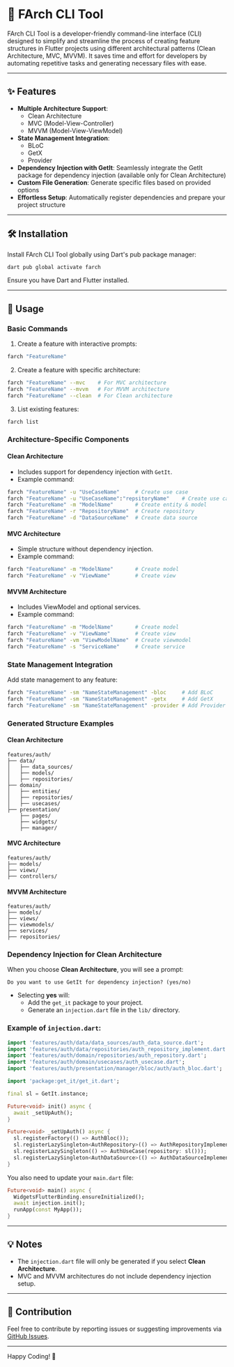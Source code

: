 # 🚀 FArch CLI Tool

FArch CLI Tool is a developer-friendly command-line interface (CLI) designed to simplify and streamline the process of creating feature structures in Flutter projects using different architectural patterns (Clean Architecture, MVC, MVVM). It saves time and effort for developers by automating repetitive tasks and generating necessary files with ease.

---


## ✨ Features

- **Multiple Architecture Support**: 
  - Clean Architecture
  - MVC (Model-View-Controller)
  - MVVM (Model-View-ViewModel)
- **State Management Integration**:
  - BLoC
  - GetX
  - Provider
- **Dependency Injection with GetIt**: Seamlessly integrate the GetIt package for dependency injection (available only for Clean Architecture)
- **Custom File Generation**: Generate specific files based on provided options
- **Effortless Setup**: Automatically register dependencies and prepare your project structure

---

## 🛠️ Installation

Install FArch CLI Tool globally using Dart's pub package manager:
```bash
dart pub global activate farch
```
Ensure you have Dart and Flutter installed.

---

## 🚀 Usage

### Basic Commands

1. Create a feature with interactive prompts:
```bash
farch "FeatureName"
```

2. Create a feature with specific architecture:
```bash
farch "FeatureName" --mvc    # For MVC architecture
farch "FeatureName" --mvvm   # For MVVM architecture
farch "FeatureName" --clean  # For Clean architecture
```

3. List existing features:
```bash
farch list
```

### Architecture-Specific Components

#### Clean Architecture
- Includes support for dependency injection with `GetIt`.
- Example command:
```bash
farch "FeatureName" -u "UseCaseName"     # Create use case
farch "FeatureName" -u "UseCaseName":"repsitoryName"    # Create use case & repository
farch "FeatureName" -m "ModelName"       # Create entity & model
farch "FeatureName" -r "RepositoryName"  # Create repository
farch "FeatureName" -d "DataSourceName"  # Create data source
```

#### MVC Architecture
- Simple structure without dependency injection.
- Example command:
```bash
farch "FeatureName" -m "ModelName"       # Create model
farch "FeatureName" -v "ViewName"        # Create view
```

#### MVVM Architecture
- Includes ViewModel and optional services.
- Example command:
```bash
farch "FeatureName" -m "ModelName"       # Create model
farch "FeatureName" -v "ViewName"        # Create view
farch "FeatureName" -vm "ViewModelName"  # Create viewmodel
farch "FeatureName" -s "ServiceName"     # Create service
```

### State Management Integration

Add state management to any feature:
```bash
farch "FeatureName" -sm "NameStateManagement" -bloc     # Add BLoC
farch "FeatureName" -sm "NameStateManagement" -getx     # Add GetX
farch "FeatureName" -sm "NameStateManagement" -provider # Add Provider
```

### Generated Structure Examples

#### Clean Architecture
```
features/auth/
├── data/
│   ├── data_sources/
│   ├── models/
│   ├── repositories/
├── domain/
│   ├── entities/
│   ├── repositories/
│   ├── usecases/
├── presentation/
    ├── pages/
    ├── widgets/
    ├── manager/
```

#### MVC Architecture
```
features/auth/
├── models/
├── views/
├── controllers/
```

#### MVVM Architecture
```
features/auth/
├── models/
├── views/
├── viewmodels/
├── services/
├── repositories/
```

### Dependency Injection for Clean Architecture

When you choose **Clean Architecture**, you will see a prompt:
```
Do you want to use GetIt for dependency injection? (yes/no)
```
- Selecting **yes** will:
  - Add the `get_it` package to your project.
  - Generate an `injection.dart` file in the `lib/` directory.

### Example of `injection.dart`:
```dart
import 'features/auth/data/data_sources/auth_data_source.dart';
import 'features/auth/data/repositories/auth_repository_implement.dart';
import 'features/auth/domain/repositories/auth_repository.dart';
import 'features/auth/domain/usecases/auth_usecase.dart';
import 'features/auth/presentation/manager/bloc/auth/auth_bloc.dart';

import 'package:get_it/get_it.dart';

final sl = GetIt.instance;

Future<void> init() async {
  await _setUpAuth();
}

Future<void> _setUpAuth() async {
  sl.registerFactory(() => AuthBloc());
  sl.registerLazySingleton<AuthRepository>(() => AuthRepositoryImplement(dataSource: sl()));
  sl.registerLazySingleton(() => AuthUseCase(repository: sl()));
  sl.registerLazySingleton<AuthDataSource>(() => AuthDataSourceImplement());
}
```
You also need to update your `main.dart` file:
```dart
Future<void> main() async {
  WidgetsFlutterBinding.ensureInitialized();
  await injection.init();
  runApp(const MyApp());
}
```

---

## 💡 Notes

- The `injection.dart` file will only be generated if you select **Clean Architecture**.
- MVC and MVVM architectures do not include dependency injection setup.

---

## 🤝 Contribution

Feel free to contribute by reporting issues or suggesting improvements via [GitHub Issues](#).

---

Happy Coding! 🎉
